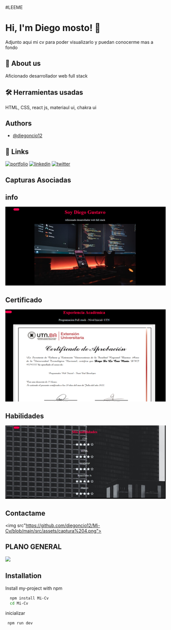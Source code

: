 #LEEME
# Hi, I'm Diego mosto! 👋
Adjunto aqui mi cv para poder visualizarlo y puedan conocerme mas a fondo

## 🚀 About us
Aficionado desarrollador web full stack

## 🛠 Herramientas usadas
 HTML, CSS, react js, materiaul ui, chakra ui


## Authors

- [@diegoncio12](https://github.com/diegoncio12)


## 🔗 Links
[![portfolio](https://img.shields.io/badge/my_portfolio-000?style=for-the-badge&logo=ko-fi&logoColor=white)](https://katherineoelsner.com/)
[![linkedin](https://img.shields.io/badge/linkedin-0A66C2?style=for-the-badge&logo=linkedin&logoColor=white)](https://www.linkedin.com/in/diego-de-la-cruz-mosto-911b5524b/)
[![twitter](https://img.shields.io/badge/twitter-1DA1F2?style=for-the-badge&logo=twitter&logoColor=white)](https://www.instagram.com/rip.yego/)


## Capturas Asociadas 

## info
<img src="https://github.com/diegoncio12/Mi-Cv/blob/main/src/assets/captura%201.png">

## Certificado
<img src="https://github.com/diegoncio12/Mi-Cv/blob/main/src/assets/captura%202.png">

## Habilidades
<img src="https://github.com/diegoncio12/Mi-Cv/blob/main/src/assets/captura%203.png">

## Contactame
<img src"https://github.com/diegoncio12/Mi-Cv/blob/main/src/assets/captura%204.png">

## PLANO GENERAL
<img src="https://github.com/diegoncio12/Mi-Cv/blob/main/src/assets/captura%205.png">


## Installation

Install my-project with npm

```bash
  npm install Mi-Cv
  cd Mi-Cv
```
  inicializar
  
     npm run dev 
